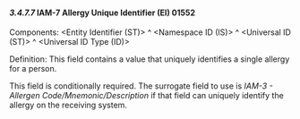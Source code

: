 #### *3.4.7.7* IAM-7 Allergy Unique Identifier (EI) 01552

Components: &lt;Entity Identifier (ST)> ^ &lt;Namespace ID (IS)> ^ &lt;Universal ID (ST)> ^ &lt;Universal ID Type (ID)>

Definition: This field contains a value that uniquely identifies a single allergy for a person.

This field is conditionally required. The surrogate field to use is _IAM-3 - Allergen Code/Mnemonic/Description_ if that field can uniquely identify the allergy on the receiving system.
